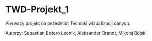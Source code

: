 # TWD-Projekt_1

Pierwszy projekt na przedmiot Techniki wizualizacji danych.

Autorzy: Sebastian Botero Leonik, Aleksander Brandt, Mikołaj Bójski
